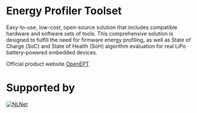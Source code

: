 # Energy Profiler Toolset
Easy-to-use, low-cost, open-source solution that includes compatible hardware and software sets of tools. This comprehensive solution is designed to fulfill the need for firmware energy profiling, as well as State of Charge (SoC) and State of Health (SoH) algorithm evaluation for real LiPo battery-powered embedded devices.

Official product website 
[OpenEPT](https://openept.net/)

# Supported by
[![NLNet](https://nlnet.nl/image/logo_nlnet.svg )](https://nlnet.nl/)

